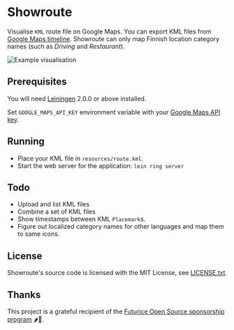 # Showroute

Visualise `KML` route file on Google Maps. You can export KML files from [Google Maps timeline](https://www.google.com/maps/timeline?pb). Showroute can only map Finnish location category names (such as *Driving* and *Restaurant*).

![Example visualisation](showroute.gif)

## Prerequisites

You will need [Leiningen](https://github.com/technomancy/leiningen) 2.0.0 or above installed.

Set `GOOGLE_MAPS_API_KEY` environment variable with your [Google Maps API key](https://developers.google.com/maps/documentation/javascript/get-api-key).

## Running

- Place your KML file in `resources/route.kml`.
- Start the web server for the application: `lein ring server`

## Todo

- Upload and list KML files
- Combine a set of KML files
- Show timestamps between KML `Placemark`s.
- Figure out localized category names for other languages and map them to same icons.

## License

Showroute's source code is licensed with the MIT License, see [LICENSE.txt](LICENSE.txt).

## Thanks

This project is a grateful recipient of the [Futurice Open Source sponsorship program](http://futurice.com/blog/sponsoring-free-time-open-source-activities?utm_source=github&utm_medium=spice) 🌶🦄.
